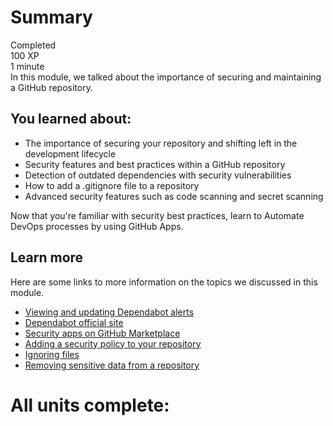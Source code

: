 # Summary
Completed  
100 XP  
1 minute  
In this module, we talked about the importance of securing and maintaining a GitHub repository.  

## You learned about:

- The importance of securing your repository and shifting left in the development lifecycle
- Security features and best practices within a GitHub repository
- Detection of outdated dependencies with security vulnerabilities
- How to add a .gitignore file to a repository
- Advanced security features such as code scanning and secret scanning

Now that you're familiar with security best practices, learn to Automate DevOps processes by using GitHub Apps.

## Learn more
Here are some links to more information on the topics we discussed in this module.

- [Viewing and updating Dependabot alerts](https://docs.github.com/code-security/dependabot/dependabot-alerts/viewing-and-updating-dependabot-alerts)
- [Dependabot official site](https://github.com/dependabot)
- [Security apps on GitHub Marketplace](https://github.com/marketplace/category/security)
- [Adding a security policy to your repository](https://docs.github.com/code-security/getting-started/adding-a-security-policy-to-your-repository)
- [Ignoring files](https://docs.github.com/get-started/getting-started-with-git/ignoring-files)
- [Removing sensitive data from a repository](https://docs.github.com/authentication/keeping-your-account-and-data-secure/removing-sensitive-data-from-a-repository)

# All units complete:
